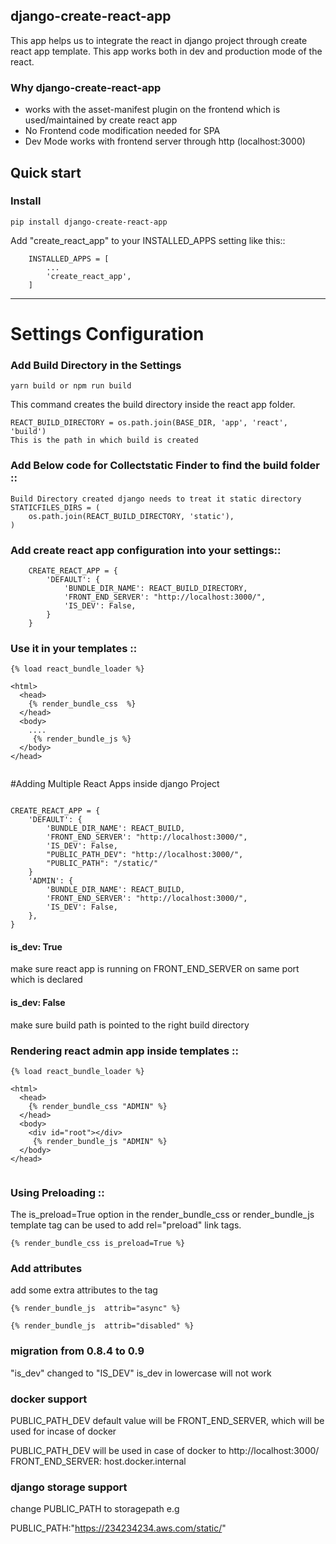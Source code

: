 django-create-react-app
----------------------
This app helps us to integrate the react in django project through create react app template. This app works both in dev and production mode of the react. 


### Why django-create-react-app 
* works with the asset-manifest plugin on the frontend which is used/maintained by create react app 
* No Frontend code modification needed for SPA 
* Dev Mode works with frontend server through http (localhost:3000) 


Quick start
-----------

### Install 

```
pip install django-create-react-app

```



Add "create_react_app" to your INSTALLED_APPS setting like this::

```
    INSTALLED_APPS = [
        ...
        'create_react_app',
    ]

```

---

# Settings Configuration

### Add Build Directory in the Settings

```
yarn build or npm run build

```
This command creates the build directory inside the react app folder.

```
REACT_BUILD_DIRECTORY = os.path.join(BASE_DIR, 'app', 'react', 'build')
This is the path in which build is created

```

### Add Below code for Collectstatic Finder to find the build folder ::
```
Build Directory created django needs to treat it static directory
STATICFILES_DIRS = (
    os.path.join(REACT_BUILD_DIRECTORY, 'static'),
)
```



### Add create react app configuration into your settings::


```
    CREATE_REACT_APP = {
        'DEFAULT': {
            'BUNDLE_DIR_NAME': REACT_BUILD_DIRECTORY,  
            'FRONT_END_SERVER': "http://localhost:3000/",
            'IS_DEV': False,
        }
    }
```


### Use it in your templates ::
```
{% load react_bundle_loader %}

<html>
  <head>
    {% render_bundle_css  %}
  </head>
  <body>
    ....
     {% render_bundle_js %}
  </body>
</head>
    
```


#Adding Multiple React Apps inside django Project

```

CREATE_REACT_APP = {
    'DEFAULT': {
        'BUNDLE_DIR_NAME': REACT_BUILD,
        'FRONT_END_SERVER': "http://localhost:3000/",
        'IS_DEV': False,
        "PUBLIC_PATH_DEV": "http://localhost:3000/",
        "PUBLIC_PATH": "/static/"
    }
    'ADMIN': {
        'BUNDLE_DIR_NAME': REACT_BUILD,
        'FRONT_END_SERVER': "http://localhost:3000/",
        'IS_DEV': False,
    },
}

```
#### is_dev: True 
make sure react app is running on FRONT_END_SERVER on same port which is declared 
#### is_dev: False
make sure build path is pointed to the right build directory 




### Rendering react admin app inside templates :: 
```
{% load react_bundle_loader %}

<html>
  <head>
    {% render_bundle_css "ADMIN" %}
  </head>
  <body>
    <div id="root"></div>
     {% render_bundle_js "ADMIN" %}
  </body>
</head>
    
```


### Using Preloading ::
The is_preload=True option in the render_bundle_css or render_bundle_js template tag can be used to add rel="preload" link tags.
```
{% render_bundle_css is_preload=True %}

```

### Add attributes
add some extra attributes to the tag
```
{% render_bundle_js  attrib="async" %}

{% render_bundle_js  attrib="disabled" %}
```


### migration from 0.8.4 to 0.9
"is_dev" changed to "IS_DEV" 
is_dev in lowercase will not work 


### docker support
PUBLIC_PATH_DEV default value will be FRONT_END_SERVER, which will be used for incase of docker

PUBLIC_PATH_DEV will be used in case of docker to http://localhost:3000/
FRONT_END_SERVER: host.docker.internal

### django storage support

change PUBLIC_PATH to storagepath e.g

PUBLIC_PATH:"https://234234234.aws.com/static/"
